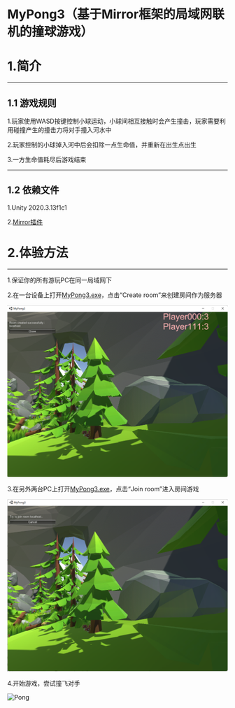 # MyPong3（基于Mirror框架的局域网联机的撞球游戏）

# 1.简介

***

## 1.1 游戏规则

1.玩家使用WASD按键控制小球运动，小球间相互接触时会产生撞击，玩家需要利用碰撞产生的撞击力将对手撞入河水中


2.玩家控制的小球掉入河中后会扣除一点生命值，并重新在出生点出生

3.一方生命值耗尽后游戏结束

***

## 1.2 依赖文件

1.Unity 2020.3.13f1c1

2.[Mirror插件](https://assetstore.unity.com/packages/tools/network/mirror-129321)

# 2.体验方法

***
1.保证你的所有游玩PC在同一局域网下

2.在一台设备上打开[MyPong3.exe](Builds/MyPong3.exe)，点击“Create room”来创建房间作为服务器

![Create room](readme/create%20room.png)

3.在另外两台PC上打开[MyPong3.exe](Builds/MyPong3.exe)，点击“Join room”进入房间游戏

![Join room](readme/join%20room.png)

4.开始游戏，尝试撞飞对手

![Pong](readme/pong.gif)
